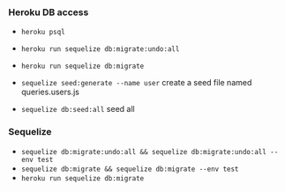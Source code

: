 ### Heroku DB access

- `heroku psql`
- `heroku run sequelize db:migrate:undo:all`
- `heroku run sequelize db:migrate`

- `sequelize seed:generate --name user` create a seed file named queries.users.js
- `sequelize db:seed:all` seed all

### Sequelize ###

- `sequelize db:migrate:undo:all && sequelize db:migrate:undo:all --env test`
- `sequelize db:migrate && sequelize db:migrate --env test`
- `heroku run sequelize db:migrate`